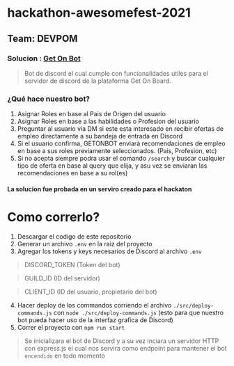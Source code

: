 # hackathon-awesomefest-2021


## Team: DEVPOM


### Solucion : <ins>Get On Bot</ins>


> Bot de discord el cual cumple con funcionalidades utiles para el servidor de discord de la plataforma Get On Board.

### ¿Qué hace nuestro bot?

1. Asignar Roles en base al Pais de Origen del usuario
2. Asignar Roles en base a las habilidades o Profesion del usuario
3. Preguntar al usuario via DM si este esta interesado en recibir ofertas de empleo directamente a su bandeja de entrada en Discord
4. Si el usuario confirma, GETONBOT enviará recomendaciones de empleo en base a sus roles previamente seleccionados. (Pais, Profesion, etc)
6. Si no acepta siempre podra usar el comando `/search` y buscar cualquier tipo de oferta en base al query que elija, y asu vez se enviaran las recomendaciones en base a su rol(es)

#### La solucion fue probada en un serviro creado para el hackaton


# Como correrlo?

1. Descargar el codigo de este repositorio
2. Generar un archivo `.env` en la raiz del proyecto
3. Agregar los tokens y keys necesarios de Discord al archivo `.env`
> DISCORD_TOKEN (Token del bot)

> GUILD_ID (ID del servidor)

> CLIENT_ID (ID del usuario, propietario del bot)

4. Hacer deploy de los commandos corriendo el archivo `./src/deploy-commands.js` con `node ./src/deploy-commands.js` (esto para que nuestro bot pueda hacer uso de la interfaz grafica de Discord)
5. Correr el proyecto con `npm run start`
> Se inicializara el bot de Discord y a su vez inciara un servidor HTTP con express.js el cual nos servira como endpoint para mantener el bot `encendido` en todo momento
